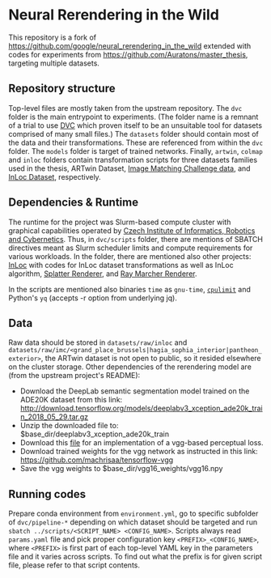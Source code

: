 # Neural Rerendering in the Wild

This repository is a fork of https://github.com/google/neural_rerendering_in_the_wild
extended with codes for experiments from https://github.com/Auratons/master_thesis,
targeting multiple datasets.


## Repository structure

Top-level files are mostly taken from the upstream repository. The `dvc` folder is
the main entrypoint to experiments. (The folder name is a remnant of a trial to use
[DVC](https://dvc.org) which proven itself to be an unsuitable tool for datasets
comprised of many small files.) The `datasets` folder should contain most of the data and
their transformations. These are referenced from within the `dvc` folder. The `models`
folder is target of trained networks. Finally, `artwin`, `colmap` and `inloc` folders
contain transformation scripts for three datasets families used in the thesis, ARTwin
Dataset, [Image Matching Challenge data](https://www.cs.ubc.ca/research/image-matching-challenge/2021/data/),
and [InLoc Dataset](http://www.ok.sc.e.titech.ac.jp/INLOC/), respectively.


## Dependencies & Runtime

The runtime for the project was Slurm-based compute cluster with graphical capabilities
operated by [Czech Institute of Informatics, Robotics and Cybernetics](https://cluster.ciirc.cvut.cz).
Thus, in `dvc/scripts` folder, there are mentions of SBATCH directives meant as Slurm
scheduler limits and compute requirements for various workloads. In the folder, there
are mentioned also other projects: [InLoc](https://github.com/Auratons/inloc) with codes
for InLoc dataset transformations as well as InLoc algorithm,
[Splatter Renderer](https://github.com/Auratons/renderer_surface_splatting), and
[Ray Marcher Renderer](https://github.com/Auratons/renderer_ray_marching).

In the scripts are mentioned also binaries `time` as `gnu-time`,
[`cpulimit`](https://sourceforge.net/projects/limitcpu/files/limitcpu/) and
Python's `yq` (accepts -r option from underlying jq).


## Data

Raw data should be stored in `datasets/raw/inloc` and
`datasets/raw/imc/<grand_place_brussels|hagia_sophia_interior|pantheon_exterior>`,
the ARTwin dataset is not open to public, so it resided elsewhere on the cluster
storage. Other dependencies of the rerendering model are (from the upstream project's
README):
*   Download the DeepLab semantic segmentation model trained on the ADE20K
    dataset from this link:
    http://download.tensorflow.org/models/deeplabv3_xception_ade20k_train_2018_05_29.tar.gz
*   Unzip the downloaded file to: $base_dir/deeplabv3_xception_ade20k_train
*   Download this [file](https://github.com/MoustafaMeshry/vgg_loss/blob/master/vgg16.py) for an implementation of a vgg-based perceptual loss.
*   Download trained weights for the vgg network as instructed in this link: https://github.com/machrisaa/tensorflow-vgg
*   Save the vgg weights to $base_dir/vgg16_weights/vgg16.npy


## Running codes

Prepare conda environment from `environment.yml`, go to specific subfolder of `dvc/pipeline-*`
depending on which dataset should be targeted and run `sbatch ../scripts/<SCRIPT_NAME> <CONFIG_NAME>`.
Scripts always read `params.yaml` file and pick proper configuration key `<PREFIX>_<CONFIG_NAME>`,
where `<PREFIX>` is first part of each top-level YAML key in the parameters file and it varies
across scripts. To find out what the prefix is for given script file, please refer to that script
contents.
